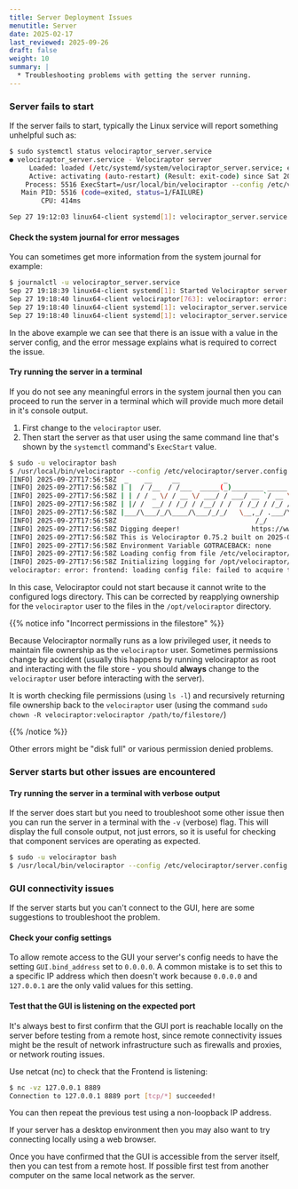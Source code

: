```yaml
---
title: Server Deployment Issues
menutitle: Server
date: 2025-02-17
last_reviewed: 2025-09-26
draft: false
weight: 10
summary: |
  * Troubleshooting problems with getting the server running.
---
```


### Server fails to start

If the server fails to start, typically the Linux service will report something
unhelpful such as:

```sh
$ sudo systemctl status velociraptor_server.service
● velociraptor_server.service - Velociraptor server
     Loaded: loaded (/etc/systemd/system/velociraptor_server.service; enabled; vendor preset: enabled)
     Active: activating (auto-restart) (Result: exit-code) since Sat 2025-09-27 19:12:03 SAST; 2s ago
    Process: 5516 ExecStart=/usr/local/bin/velociraptor --config /etc/velociraptor/server.config.yaml frontend (code=exited, status=1/FAILURE)
   Main PID: 5516 (code=exited, status=1/FAILURE)
        CPU: 414ms

Sep 27 19:12:03 linux64-client systemd[1]: velociraptor_server.service: Failed with result 'exit-code'.
```

#### Check the system journal for error messages

You can sometimes get more information from the system journal for example:

```sh
$ journalctl -u velociraptor_server.service
Sep 27 19:18:39 linux64-client systemd[1]: Started Velociraptor server.
Sep 27 19:18:40 linux64-client velociraptor[763]: velociraptor: error: frontend: starting frontend: Invalid GUI.public_url - this should refer to the externally accessible URL for the GUI application. It should end with '/app/index.html'
Sep 27 19:18:40 linux64-client systemd[1]: velociraptor_server.service: Main process exited, code=exited, status=1/FAILURE
Sep 27 19:18:40 linux64-client systemd[1]: velociraptor_server.service: Failed with result 'exit-code'.
```

In the above example we can see that there is an issue with a value in the
server config, and the error message explains what is required to correct the
issue.


#### Try running the server in a terminal

If you do not see any meaningful errors in the system journal then you can
proceed to run the server in a terminal which will provide much more detail in
it's console output.

1. First change to the `velociraptor` user.
2. Then start the server as that user using the same command line that's shown by
the `systemctl` command's `ExecStart` value.

```sh
$ sudo -u velociraptor bash
$ /usr/local/bin/velociraptor --config /etc/velociraptor/server.config.yaml frontend
[INFO] 2025-09-27T17:56:58Z  _    __     __           _                  __
[INFO] 2025-09-27T17:56:58Z | |  / /__  / /___  _____(_)________ _____  / /_____  _____
[INFO] 2025-09-27T17:56:58Z | | / / _ \/ / __ \/ ___/ / ___/ __ `/ __ \/ __/ __ \/ ___/
[INFO] 2025-09-27T17:56:58Z | |/ /  __/ / /_/ / /__/ / /  / /_/ / /_/ / /_/ /_/ / /
[INFO] 2025-09-27T17:56:58Z |___/\___/_/\____/\___/_/_/   \__,_/ .___/\__/\____/_/
[INFO] 2025-09-27T17:56:58Z                                   /_/
[INFO] 2025-09-27T17:56:58Z Digging deeper!                  https://www.velocidex.com
[INFO] 2025-09-27T17:56:58Z This is Velociraptor 0.75.2 built on 2025-09-18T07:55:39+02:00 (92250494d)
[INFO] 2025-09-27T17:56:58Z Environment Variable GOTRACEBACK: none
[INFO] 2025-09-27T17:56:58Z Loading config from file /etc/velociraptor/server.config.yaml
[INFO] 2025-09-27T17:56:58Z Initializing logging for /opt/velociraptor/logs/Velociraptor
velociraptor: error: frontend: loading config file: failed to acquire target io.Writer: failed to create a new file /opt/velociraptor/logs/Velociraptor_info.log.202509220000: failed to open file /opt/velociraptor/logs/Velociraptor_info.log.202509220000: open /opt/velociraptor/logs/Velociraptor_info.log.202509220000: permission denied
```

In this case, Velociraptor could not start because it cannot write to the
configured logs directory. This can be corrected by reapplying ownership for the
`velociraptor` user to the files in the `/opt/velociraptor` directory.

{{% notice info "Incorrect permissions in the filestore" %}}

Because Velociraptor normally runs as a low privileged user, it needs to
maintain file ownership as the `velociraptor` user. Sometimes permissions change
by accident (usually this happens by running velociraptor as root and
interacting with the file store - you should **always** change to the
`velociraptor` user before interacting with the server).

It is worth checking file permissions (using `ls -l`) and recursively returning
file ownership back to the `velociraptor` user
(using the command `sudo chown -R velociraptor:velociraptor /path/to/filestore/`)

{{% /notice %}}

Other errors might be "disk full" or various permission denied problems.

### Server starts but other issues are encountered

#### Try running the server in a terminal with verbose output

If the server does start but you need to troubleshoot some other issue then you
can run the server in a terminal with the `-v` (verbose) flag. This will display
the full console output, not just errors, so it is useful for checking that
component services are operating as expected.

```sh
$ sudo -u velociraptor bash
$ /usr/local/bin/velociraptor --config /etc/velociraptor/server.config.yaml frontend -v
```

### GUI connectivity issues

If the server starts but you can't connect to the GUI, here are some suggestions
to troubleshoot the problem.

#### Check your config settings

To allow remote access to the GUI your server's config needs to have the setting
`GUI.bind_address` set to `0.0.0.0`. A common mistake is to set this to a
specific IP address which then doesn't work because `0.0.0.0` and
`127.0.0.1` are the only valid values for this setting.

#### Test that the GUI is listening on the expected port

It's always best to first confirm that the GUI port is reachable locally on the
server before testing from a remote host, since remote connectivity issues might
be the result of network infrastructure such as firewalls and proxies, or
network routing issues.

Use netcat (nc) to check that the Frontend is listening:

```sh
$ nc -vz 127.0.0.1 8889
Connection to 127.0.0.1 8889 port [tcp/*] succeeded!
```

You can then repeat the previous test using a non-loopback IP address.

If your server has a desktop environment then you may also want to try
connecting locally using a web browser.

Once you have confirmed that the GUI is accessible from the server itself, then
you can test from a remote host. If possible first test from another computer on
the same local network as the server.


